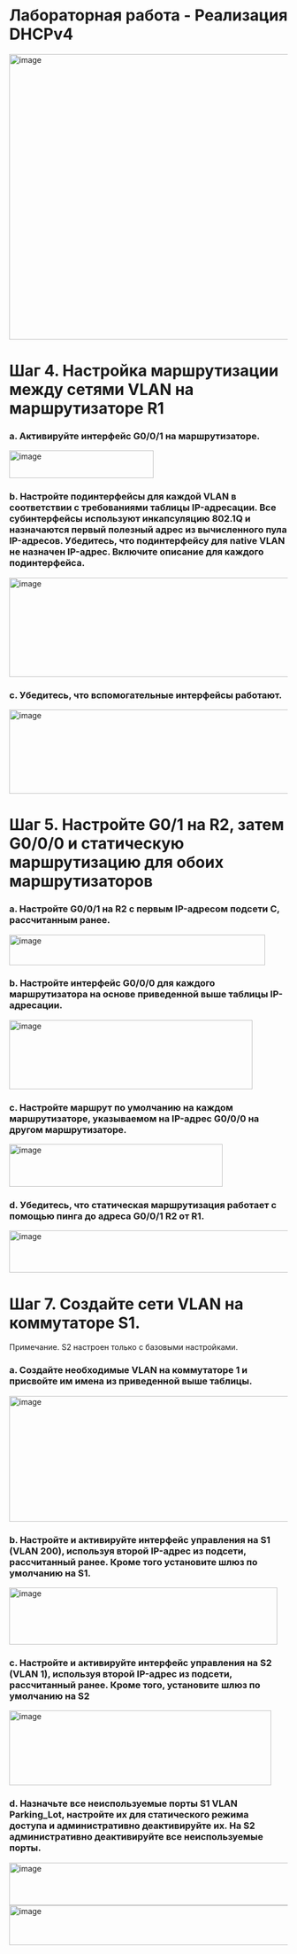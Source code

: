 # Лабораторная работа - Реализация DHCPv4 
<img width="758" height="516" alt="image" src="https://github.com/user-attachments/assets/9b4cd3e7-df16-4539-b68f-4a955139c760" />  

# Шаг 4.	Настройка маршрутизации между сетями VLAN на маршрутизаторе R1
### a.	Активируйте интерфейс G0/0/1 на маршрутизаторе.
<img width="261" height="50" alt="image" src="https://github.com/user-attachments/assets/38babd1f-123a-45de-88f0-ceefe5d9ab0f" />

### b.	Настройте подинтерфейсы для каждой VLAN в соответствии с требованиями таблицы IP-адресации. Все субинтерфейсы используют инкапсуляцию 802.1Q и назначаются первый полезный адрес из вычисленного пула IP-адресов. Убедитесь, что подинтерфейсу для native VLAN не назначен IP-адрес. Включите описание для каждого подинтерфейса.
<img width="601" height="179" alt="image" src="https://github.com/user-attachments/assets/742d9180-6a30-43ef-afcd-75e341b1e48c" />

### c.	Убедитесь, что вспомогательные интерфейсы работают.  
<img width="625" height="152" alt="image" src="https://github.com/user-attachments/assets/aa018284-5e66-4a83-bf74-fd75ce4690c3" />  

# Шаг 5.	Настройте G0/1 на R2, затем G0/0/0 и статическую маршрутизацию для обоих маршрутизаторов
### a.	Настройте G0/0/1 на R2 с первым IP-адресом подсети C, рассчитанным ранее.
<img width="463" height="55" alt="image" src="https://github.com/user-attachments/assets/2683e9a2-1767-4b27-8abc-c1403251ed94" />

### b.	Настройте интерфейс G0/0/0 для каждого маршрутизатора на основе приведенной выше таблицы IP-адресации.
<img width="440" height="125" alt="image" src="https://github.com/user-attachments/assets/e9146ae2-c12e-47c0-abf4-93b9644a8d25" />

### c.	Настройте маршрут по умолчанию на каждом маршрутизаторе, указываемом на IP-адрес G0/0/0 на другом маршрутизаторе.
<img width="386" height="77" alt="image" src="https://github.com/user-attachments/assets/a784df66-2d10-4e57-b281-ea450f92c8a9" />

### d.	Убедитесь, что статическая маршрутизация работает с помощью пинга до адреса G0/0/1 R2 от R1.  
<img width="593" height="76" alt="image" src="https://github.com/user-attachments/assets/0c18f904-afaa-49b6-ab69-e859ef3bdda9" />  

# Шаг 7.	Создайте сети VLAN на коммутаторе S1.
Примечание. S2 настроен только с базовыми настройками. 
### a.	Создайте необходимые VLAN на коммутаторе 1 и присвойте им имена из приведенной выше таблицы.
<img width="509" height="227" alt="image" src="https://github.com/user-attachments/assets/051ad63f-538e-4e7a-915d-7cf91ff34082" />

### b.	Настройте и активируйте интерфейс управления на S1 (VLAN 200), используя второй IP-адрес из подсети, рассчитанный ранее. Кроме того установите шлюз по умолчанию на S1.
<img width="485" height="103" alt="image" src="https://github.com/user-attachments/assets/5968f740-5c44-4e86-a1b0-7976f3c1603a" />

### c.	Настройте и активируйте интерфейс управления на S2 (VLAN 1), используя второй IP-адрес из подсети, рассчитанный ранее. Кроме того, установите шлюз по умолчанию на S2
<img width="474" height="135" alt="image" src="https://github.com/user-attachments/assets/137d5449-3ce5-41bf-8e2d-5119c0eff92a" />

### d.	Назначьте все неиспользуемые порты S1 VLAN Parking_Lot, настройте их для статического режима доступа и административно деактивируйте их. На S2 административно деактивируйте все неиспользуемые порты.
<img width="514" height="77" alt="image" src="https://github.com/user-attachments/assets/632e1f42-327b-4cf9-af40-ff98e9cf148b" />
<img width="562" height="72" alt="image" src="https://github.com/user-attachments/assets/cb3b5bbe-d0af-4e65-a90a-b9773bd62172" />








